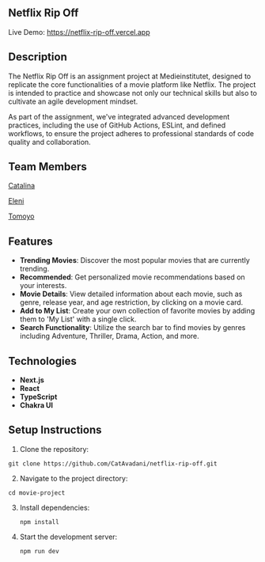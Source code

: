 ## Netflix Rip Off

Live Demo:
https://netflix-rip-off.vercel.app

## Description

The Netflix Rip Off is an assignment project at Medieinstitutet, designed to replicate the core functionalities of a movie platform like Netflix. The project is intended to practice and showcase not only our technical skills but also to cultivate an agile development mindset.

As part of the assignment, we've integrated advanced development practices, including the use of GitHub Actions, ESLint, and defined workflows, to ensure the project adheres to professional standards of code quality and collaboration.

## Team Members

[Catalina](https://github.com/CatAvadani) 

[Eleni](https://github.com/Eleni001)

[Tomoyo](https://github.com/toal13) 

## Features

- **Trending Movies**: Discover the most popular movies that are currently trending.
- **Recommended**: Get personalized movie recommendations based on your interests.
- **Movie Details**: View detailed information about each movie, such as genre, release year, and age restriction, by clicking on a movie card.
- **Add to My List**: Create your own collection of favorite movies by adding them to 'My List' with a single click.
- **Search Functionality**: Utilize the search bar to find movies by genres including Adventure, Thriller, Drama, Action, and more.

## Technologies

- **Next.js**
- **React**
- **TypeScript**
- **Chakra UI**

## Setup Instructions

1.  Clone the repository:

   `git clone https://github.com/CatAvadani/netflix-rip-off.git`

2.  Navigate to the project directory:

   `cd movie-project`

3.  Install dependencies:

    `npm install`

4.  Start the development server:

    `npm run dev`
